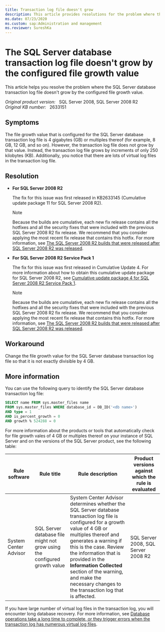 ```yaml
---
title: Transaction log file doesn't grow
description: This article provides resolutions for the problem where the SQL Server database transaction log file doesn't grow by the configured file growth value.
ms.date: 07/23/2020
ms.custom: sap:Administration and management
ms.reviewer: SureshKa
---
```

# The SQL Server database transaction log file doesn't grow by the configured file growth value

This article helps you resolve the problem where the SQL Server database transaction log file doesn't grow by the configured file growth value.

_Original product version:_ &nbsp; SQL Server 2008, SQL Server 2008 R2  
_Original KB number:_ &nbsp; 2633151

## Symptoms

The file growth value that is configured for the SQL Server database transaction log file is 4 gigabytes (GB) or multiples thereof (for example, 8 GB, 12 GB, and so on). However, the transaction log file does not grow by that value. Instead, the transaction log file grows by increments of only 250 kilobytes (KB). Additionally, you notice that there are lots of virtual log files in the transaction log file.

## Resolution

- **For SQL Server 2008 R2**

    The fix for this issue was first released in KB2633145 (Cumulative update package 11 for SQL Server 2008 R2).

    > [!NOTE]
    > Because the builds are cumulative, each new fix release contains all the hotfixes and all the security fixes that were included with the previous SQL Server 2008 R2 fix release. We recommend that you consider applying the most recent fix release that contains this hotfix. For more information, see [The SQL Server 2008 R2 builds that were released after SQL Server 2008 R2 was released](https://support.microsoft.com/help/981356).

- **For SQL Server 2008 R2 Service Pack 1**

    The fix for this issue was first released in Cumulative Update 4. For more information about how to obtain this cumulative update package for SQL Server 2008 R2, see [Cumulative update package 4 for SQL Server 2008 R2 Service Pack 1](https://support.microsoft.com/help/2633146).

    > [!NOTE]
    > Because the builds are cumulative, each new fix release contains all the hotfixes and all the security fixes that were included with the previous SQL Server 2008 R2 fix release. We recommend that you consider applying the most recent fix release that contains this hotfix. For more information, see [The SQL Server 2008 R2 builds that were released after SQL Server 2008 R2 was released](https://support.microsoft.com/help/981356).

## Workaround

Change the file growth value for the SQL Server database transaction log file so that it is not exactly divisible by 4 GB.

## More information

You can use the following query to identify the SQL Server database transaction log file:

```sql
SELECT name FROM sys.master_files name
FROM sys.master_files WHERE database_id = DB_ID('<db name>')
AND type = 1
AND is_percent_growth = 0
AND growth % 524288 = 0

```

For more information about the products or tools that automatically check for file growth vales of 4 GB or multiples thereof on your instance of SQL Server and on the versions of the SQL Server product, see the following table:

|Rule software|Rule title|Rule description|Product versions against which the rule is evaluated|
|---|---|---|---|
|System Center Advisor|SQL Server database file might not grow using the configured growth value|System Center Advisor determines whether the SQL Server database transaction log file is configured for a growth value of 4 GB or multiples thereof and generates a warning if this is the case. Review the information that is provided in the **Information Collected** section of the warning, and make the necessary changes to the transaction log that is affected.|SQL Server 2008, SQL Server 2008 R2|
  
If you have large number of virtual log files in the transaction log, you will encounter long database recovery. For more information, see [Database operations take a long time to complete, or they trigger errors when the transaction log has numerous virtual log files](https://support.microsoft.com/help/2028436).
